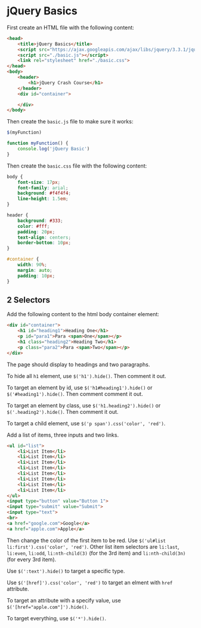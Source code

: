 # jQuery Basics

First create an HTML file with the following content:

```html
<head>
    <title>jQuery Basics</title>
    <script src="https://ajax.googleapis.com/ajax/libs/jquery/3.3.1/jquery.min.js"></script>
    <script src="./basic.js"></script>
    <link rel="stylesheet" href="./basic.css">
</head>
<body>
    <header>
        <h1>jQuery Crash Course</h1>
    </header>
    <div id="container">

    </div>
</body>

```

Then create the `basic.js` file to make sure it works:

```js
$(myFunction)

function myFunction() {
    console.log('jQuery Basic')
}
```

Then create the `basic.css` file with the following content:

```css
body {
    font-size: 17px;
    font-family: arial;
    background: #f4f4f4;
    line-height: 1.5em;
}

header {
    background: #333;
    color: #fff;
    padding: 20px;
    text-align: centers;
    border-bottom: 10px;
}

#container {
    width: 90%;
    margin: auto;
    padding: 10px;
}
```

## 2 Selectors

Add the following content to the html body container element:

```html
<div id="container">
    <h1 id="heading1">Heading One</h1>
    <p id="para1">Para <span>One</span></p>
    <h1 class="heading2">Heading Two</h1>
    <p class="para2">Para <span>Two</span></p>
</div>
```

The page should display to headings and two paragraphs.

To hide all `h1` element, use `$('h1').hide()`. Then comment it out.

To target an element by id, use `$('h1#heading1').hide()` or `$('#heading1').hide()`. Then comment comment it out.

To target an element by class, use `$('h1.heading2').hide()` or `$('.heading2').hide()`. Then comment it out.

To target a child element, use `$('p span').css('color', 'red')`.

Add a list of items, three inputs and two links.

```html
<ul id="list">
    <li>List Item</li>
    <li>List Item</li>
    <li>List Item</li>
    <li>List Item</li>
    <li>List Item</li>
    <li>List Item</li>
    <li>List Item</li>
    <li>List Item</li>
</ul>
<input type="button" value="Button 1">
<input type="submit" value="Submit">
<input type="text">
<br>
<a href="google.com">Google</a>
<a href="apple.com">Apple</a>
```

Then change the color of the first item to be red. Use `$('ul#list li:first').css('color', 'red')`. Other list item selectors are `li:last`, `li:even`, `li:odd`, `li:nth-child(3)` (for the 3rd item) and `li:nth-child(3n)` (for every 3rd item).

Use `$(':text').hide()` to target a specific type.

Use `$('[href]').css('color', 'red')` to target an elment with `href` attribute.

To target an attribute with a specify value, use `$('[href="apple.com"]').hide()`.

To target everything, use `$('*').hide()`.